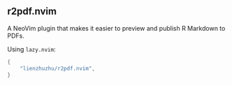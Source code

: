 ## r2pdf.nvim

A NeoVim plugin that makes it easier to preview and publish R Markdown to PDFs.


Using `lazy.nvim`:

```lua
{
    "lienzhuzhu/r2pdf.nvim",
}
```
